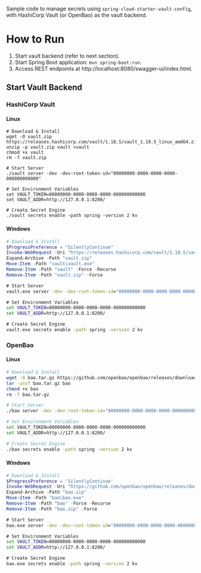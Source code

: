 Sample code to manage secrets using `spring-cloud-starter-vault-config`, with HashiCorp Vault (or OpenBao) as the
vault backend.

How to Run
====================

1. Start vault backend (refer to next section).
2. Start Spring Boot application: `mvn spring-boot:run`.
3. Access REST endpoints at http://localhost:8080/swagger-ui/index.html.

Start Vault Backend
--------------------

### HashiCorp Vault

#### Linux

```shell
# Download & Install
wget -O vault.zip https://releases.hashicorp.com/vault/1.18.5/vault_1.18.5_linux_amd64.zip
unzip -p vault.zip vault >vault
chmod +x vault
rm -f vault.zip

# Start Server
./vault server -dev -dev-root-token-id="00000000-0000-0000-0000-000000000000"

# Set Environment Variables
set VAULT_TOKEN=00000000-0000-0000-0000-000000000000
set VAULT_ADDR=http://127.0.0.1:8200/

# Create Secret Engine
./vault secrets enable -path spring -version 2 kv
```

#### Windows

```powershell
# Download & Install
$ProgressPreference = "SilentlyContinue"
Invoke-WebRequest -Uri "https://releases.hashicorp.com/vault/1.18.5/vault_1.18.5_windows_amd64.zip" -OutFile "vault.zip"
Expand-Archive -Path "vault.zip"
Move-Item -Path "vault\vault.exe"
Remove-Item -Path "vault" -Force -Recurse
Remove-Item -Path "vault.zip" -Force
```

```bat
# Start Server
vault.exe server -dev -dev-root-token-id="00000000-0000-0000-0000-000000000000"

# Set Environment Variables
set VAULT_TOKEN=00000000-0000-0000-0000-000000000000
set VAULT_ADDR=http://127.0.0.1:8200/

# Create Secret Engine
vault.exe secrets enable -path spring -version 2 kv
```

### OpenBao

#### Linux

```sh
# Download & Install
wget -O bao.tar.gz https://github.com/openbao/openbao/releases/download/v2.2.0/bao_2.2.0_Linux_x86_64.tar.gz
tar -zxvf bao.tar.gz bao
chmod +x bao
rm -f bao.tar.gz

# Start Server
./bao server -dev -dev-root-token-id="00000000-0000-0000-0000-000000000000"

# Set Environment Variables
set VAULT_TOKEN=00000000-0000-0000-0000-000000000000
set VAULT_ADDR=http://127.0.0.1:8200/

# Create Secret Engine
./bao secrets enable -path spring -version 2 kv
```

#### Windows

```powershell
# Download & Install
$ProgressPreference = 'SilentlyContinue'
Invoke-WebRequest -Uri "https://github.com/openbao/openbao/releases/download/v2.2.0/bao_2.2.0_Windows_x86_64.zip" -OutFile "bao.zip"
Expand-Archive -Path "bao.zip"
Move-Item -Path "bao\bao.exe"
Remove-Item -Path "bao" -Force -Recurse
Remove-Item -Path "bao.zip" -Force
```

```bat
# Start Server
bao.exe server -dev -dev-root-token-id="00000000-0000-0000-0000-000000000000"

# Set Environment Variables
set VAULT_TOKEN=00000000-0000-0000-0000-000000000000
set VAULT_ADDR=http://127.0.0.1:8200/

# Create Secret Engine
bao.exe secrets enable -path spring -version 2 kv
```
